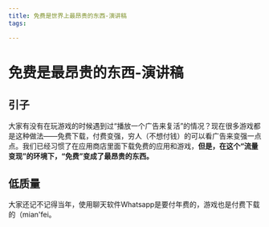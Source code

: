 ```yaml
---
title: 免费是世界上最昂贵的东西-演讲稿
tags:

---
```

# 免费是最昂贵的东西-演讲稿

## 引子
大家有没有在玩游戏的时候遇到过“播放一个广告来复活”的情况？现在很多游戏都是这种做法——免费下载，付费变强，穷人（不想付钱）的可以看广告来变强一点点。我们已经习惯了在应用商店里面下载免费的应用和游戏，**但是，在这个“流量变现”的环境下，“免费”变成了最昂贵的东西。**

## 低质量
大家还记不记得当年，使用聊天软件Whatsapp是要付年费的，游戏也是付费下载的（mian'fei。
<!--stackedit_data:
eyJoaXN0b3J5IjpbMTkxOTg4Mjc3MywtMTU4Mzg5NzE3Ml19
-->
